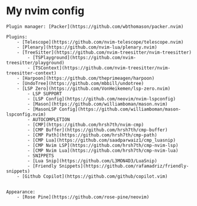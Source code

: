 # My nvim config

    Plugin manager: [Packer](https://github.com/wbthomason/packer.nvim)

    Plugins:
        - [Telescope](https://github.com/nvim-telescope/telescope.nvim)
        - [Plenary](https://github.com/nvim-lua/plenary.nvim)
        - [TreeSitter](https://github.com/nvim-treesitter/nvim-treesitter)
            - [TSPlayground](https://github.com/nvim-treesitter/playground)
            - [TSContext](https://github.com/nvim-treesitter/nvim-treesitter-context)
        - [Harpoon](https://github.com/theprimeagen/harpoon)
        - [UndoTree](https://github.com/mbbill/undotree)
        - [LSP Zero](https://github.com/VonHeikemen/lsp-zero.nvim)
            - LSP SUPPORT
            - [LSP Config](https://github.com/neovim/nvim-lspconfig)
            - [Mason](https://github.com/williamboman/mason.nvim)
            - [MasonLSP Config](https://github.com/williamboman/mason-lspconfig.nvim)
            - AUTOCOMPLETION
            - [CMP](https://github.com/hrsh7th/nvim-cmp)
            - [CMP Buffer](https://github.com/hrsh7th/cmp-buffer)
            - [CMP Path](https://github.com/hrsh7th/cmp-path)
            - [CMP Lua](https://github.com/saadparwaiz1/cmp_luasnip)
            - [CMP Nvim LSP](https://github.com/hrsh7th/cmp-nvim-lsp)
            - [CMP Nvim Lua](https://github.com/hrsh7th/cmp-nvim-lua)
            - SNIPPETS
            - [Lua Snip](https://github.com/L3MON4D3/LuaSnip)
            - [Friendly Snippets](https://github.com/rafamadriz/friendly-snippets)
        - [Github Copilot](https://github.com/github/copilot.vim)


    Appearance:
        - [Rose Pine](https://github.com/rose-pine/neovim)

